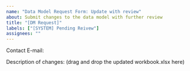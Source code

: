 ```yaml
---
name: "Data Model Request Form: Update with review"
about: Submit changes to the data model with further review
title: "[DM Request]"
labels: ["[SYSTEM] Pending Reivew"]
assignees: ""
---
```


Contact E-mail:

Description of changes: (drag and drop the updated workbook.xlsx here)
